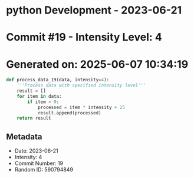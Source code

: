 ﻿# python Development - 2023-06-21
# Commit #19 - Intensity Level: 4
# Generated on: 2025-06-07 10:34:19
```python
def process_data_19(data, intensity=4):
    '''Process data with specified intensity level'''
    result = []
    for item in data:
        if item > 0:
            processed = item * intensity + 25
            result.append(processed)
    return result
```
## Metadata
- Date: 2023-06-21
- Intensity: 4
- Commit Number: 19
- Random ID: 590794849
